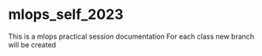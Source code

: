 # mlops_self_2023
This is a mlops practical session documentation
For each class new branch will be created

